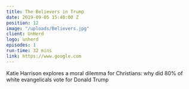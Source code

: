 ```yaml
---
title: The Believers in Trump
date: 2019-09-05 15:40:00 Z
position: 12
image: "/uploads/Believers.jpg"
client: UnHerd
logo: unherd
episodes: 1
run-time: 32 mins
link: https://www.google.com
---
```


Katie Harrison explores a moral dilemma for Christians: why did 80% of white evangelicals vote for Donald Trump